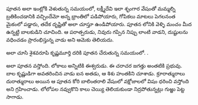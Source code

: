 ﻿పూతన అలా ఇంట్లోకి వెళుతున్న సమయంలో, లక్ష్మీదేవి ఇలా శృంగార వేషంతో మమ్మల్ని బ్రతికించడానికి వచ్చిందేమో అన్న భ్రాంతిలో పడిపోయారు, గోపికలు మాటలు పెగలనంత మైకంలో పడ్డారు, తదేక దృష్టితో అలా చూస్తూ ఉండిపోయారు. పూతన లోనికి వెళ్ళి మంచం మీద ఉన్నట్టి బాలకుడిని చూచింది. ఆ పరాత్పరుడు, నివురు గప్పిన నిప్పు లాంటి వాడని, దుష్టులను వధించడం ప్రారంభిస్తున్న వాడు అని ఆమెకు తెలియదు. 

అలా చూసి శైశవరూపి కృష్ణమూర్తి దరికి పూతన చేరుతున్న సమయంలో. . 

అలా పూతన వస్తోంది. లోకాలు అన్నిటికి ఈశ్వరుడు. ఈ చరాచర జగత్తు అంతటికి ప్రభువు. బాల కృష్ణుడిగా అవతరించిన వాడు ఐన అతడు, ఆ శిశు హంతకిని చూశాడు. క్రూరాత్మురాలు దురాత్మురాలు అయిన ఆ పూతన కోరి బాలింతరాలి వేషంలో వక్షోజాలలో విషం ధరించి వస్తోంది అని గ్రహించాడు. లోలోపల నవ్వుకొని కాలు చెయ్యి తెలియకుండా నిద్రపోతున్నట్లు గుఱ్ఱు పెట్ట సాగాడు. 

